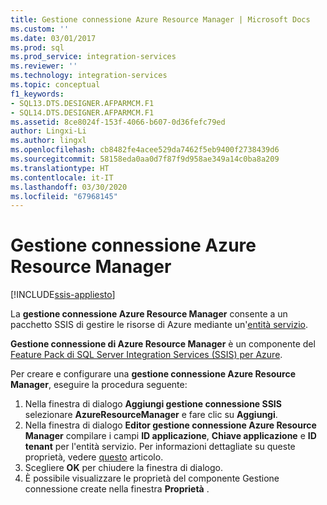 ```yaml
---
title: Gestione connessione Azure Resource Manager | Microsoft Docs
ms.custom: ''
ms.date: 03/01/2017
ms.prod: sql
ms.prod_service: integration-services
ms.reviewer: ''
ms.technology: integration-services
ms.topic: conceptual
f1_keywords:
- SQL13.DTS.DESIGNER.AFPARMCM.F1
- SQL14.DTS.DESIGNER.AFPARMCM.F1
ms.assetid: 8ce8024f-153f-4066-b607-0d36fefc79ed
author: Lingxi-Li
ms.author: lingxl
ms.openlocfilehash: cb8482fe4acee529da7462f5eb9400f2738439d6
ms.sourcegitcommit: 58158eda0aa0d7f87f9d958ae349a14c0ba8a209
ms.translationtype: HT
ms.contentlocale: it-IT
ms.lasthandoff: 03/30/2020
ms.locfileid: "67968145"
---
```

# <a name="azure-resource-manager-connection-manager"></a>Gestione connessione Azure Resource Manager

[!INCLUDE[ssis-appliesto](../../includes/ssis-appliesto-ssvrpluslinux-asdb-asdw-xxx.md)]


La **gestione connessione Azure Resource Manager** consente a un pacchetto SSIS di gestire le risorse di Azure mediante un'[entità servizio](https://docs.microsoft.com/azure/azure-resource-manager/resource-group-create-service-principal-portal).

**Gestione connessione di Azure Resource Manager** è un componente del [Feature Pack di SQL Server Integration Services (SSIS) per Azure](../../integration-services/azure-feature-pack-for-integration-services-ssis.md).

Per creare e configurare una **gestione connessione Azure Resource Manager**, eseguire la procedura seguente:

1. Nella finestra di dialogo **Aggiungi gestione connessione SSIS** selezionare **AzureResourceManager** e fare clic su **Aggiungi**.
2. Nella finestra di dialogo **Editor gestione connessione Azure Resource Manager** compilare i campi **ID applicazione**, **Chiave applicazione** e **ID tenant** per l'entità servizio. Per informazioni dettagliate su queste proprietà, vedere [questo](https://docs.microsoft.com/azure/azure-resource-manager/resource-group-create-service-principal-portal) articolo.
3. Scegliere **OK** per chiudere la finestra di dialogo.
4. È possibile visualizzare le proprietà del componente Gestione connessione create nella finestra **Proprietà** .
